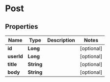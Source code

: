 
# Post

## Properties
Name | Type | Description | Notes
------------ | ------------- | ------------- | -------------
**id** | **Long** |  |  [optional]
**userId** | **Long** |  |  [optional]
**title** | **String** |  |  [optional]
**body** | **String** |  |  [optional]



